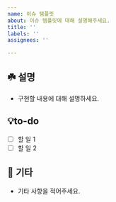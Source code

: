 ```yaml
---
name: 이슈 템플릿
about: 이슈 템플릿에 대해 설명해주세요.
title: ''
labels: ''
assignees: ''

---
```


## ☘️ 설명
- 구현할 내용에 대해 설명하세요.

## 💡to-do
- [ ] 할 일 1
- [ ] 할 일 2

## 👀 기타
- 기타 사항을 적어주세요.

